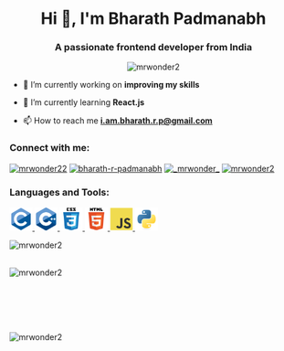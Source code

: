 <h1 align="center">Hi 👋, I'm Bharath Padmanabh</h1>
<h3 align="center">A passionate frontend developer from India</h3>

<p align="center"> <img src="https://komarev.com/ghpvc/?username=mrwonder2&label=Profile%20views&color=0e75b6&style=flat" alt="mrwonder2" /> </p>

- 🔭 I’m currently working on **improving my skills**

- 🌱 I’m currently learning **React.js**

- 📫 How to reach me **i.am.bharath.r.p@gmail.com**

<h3 align="left">Connect with me:</h3>
<p align="left">
<a href="https://twitter.com/mrwonder22" target="blank"><img align="center" src="https://raw.githubusercontent.com/rahuldkjain/github-profile-readme-generator/master/src/images/icons/Social/twitter.svg" alt="mrwonder22" height="30" width="40" /></a>
<a href="https://linkedin.com/in/bharath-r-padmanabh" target="blank"><img align="center" src="https://raw.githubusercontent.com/rahuldkjain/github-profile-readme-generator/master/src/images/icons/Social/linked-in-alt.svg" alt="bharath-r-padmanabh" height="30" width="40" /></a>
<a href="https://instagram.com/_mrwonder_" target="blank"><img align="center" src="https://raw.githubusercontent.com/rahuldkjain/github-profile-readme-generator/master/src/images/icons/Social/instagram.svg" alt="_mrwonder_" height="30" width="40" /></a>
<a href="https://www.leetcode.com/mrwonder2" target="blank"><img align="center" src="https://raw.githubusercontent.com/rahuldkjain/github-profile-readme-generator/master/src/images/icons/Social/leet-code.svg" alt="mrwonder2" height="30" width="40" /></a>
</p>

<h3 align="left">Languages and Tools:</h3>
<p align="left"> <a href="https://www.cprogramming.com/" target="_blank" rel="noreferrer"> <img src="https://raw.githubusercontent.com/devicons/devicon/master/icons/c/c-original.svg" alt="c" width="40" height="40"/> </a> <a href="https://www.w3schools.com/cpp/" target="_blank" rel="noreferrer"> <img src="https://raw.githubusercontent.com/devicons/devicon/master/icons/cplusplus/cplusplus-original.svg" alt="cplusplus" width="40" height="40"/> </a> <a href="https://www.w3schools.com/css/" target="_blank" rel="noreferrer"> <img src="https://raw.githubusercontent.com/devicons/devicon/master/icons/css3/css3-original-wordmark.svg" alt="css3" width="40" height="40"/> </a> <a href="https://www.w3.org/html/" target="_blank" rel="noreferrer"> <img src="https://raw.githubusercontent.com/devicons/devicon/master/icons/html5/html5-original-wordmark.svg" alt="html5" width="40" height="40"/> </a> <a href="https://developer.mozilla.org/en-US/docs/Web/JavaScript" target="_blank" rel="noreferrer"> <img src="https://raw.githubusercontent.com/devicons/devicon/master/icons/javascript/javascript-original.svg" alt="javascript" width="40" height="40"/> </a> <a href="https://www.python.org" target="_blank" rel="noreferrer"> <img src="https://raw.githubusercontent.com/devicons/devicon/master/icons/python/python-original.svg" alt="python" width="40" height="40"/> </a> </p>

<p><img align="left" src="https://github-readme-stats.vercel.app/api/top-langs?username=mrwonder2&show_icons=true&theme=dark&locale=en&layout=compact" alt="mrwonder2" /></p>
<br>
<br>
<p>&nbsp;<img align="left" src="https://github-readme-stats.vercel.app/api?username=mrwonder2&show_icons=true&theme=dark&locale=en" alt="mrwonder2" /></p>
<br>
<br>
<br><br>
<p><img align="left" src="https://github-readme-streak-stats.herokuapp.com/?user=mrwonder2&theme=dark" alt="mrwonder2" /></p>

